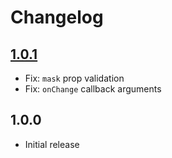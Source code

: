 # Changelog

## [1.0.1](https://github.com/ankurk91/vue-jquery-mask/compare/1.0.0...1.0.1)
* Fix: `mask` prop validation
* Fix: `onChange` callback arguments

## 1.0.0
- Initial release
